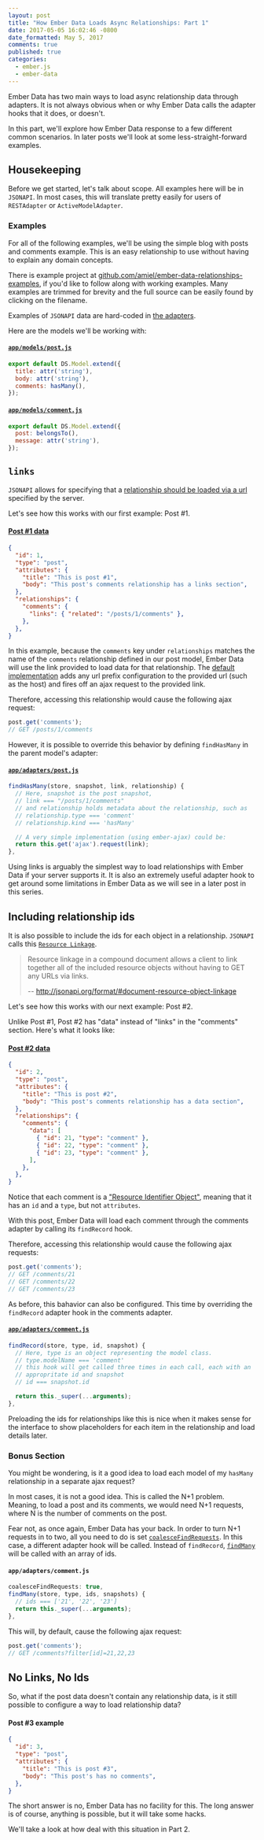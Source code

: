 ```yaml
---
layout: post
title: "How Ember Data Loads Async Relationships: Part 1"
date: 2017-05-05 16:02:46 -0800
date_formatted: May 5, 2017
comments: true
published: true
categories:
  - ember.js
  - ember-data
---
```


<!-- TODO: ember version badge 2.13.1 -->

Ember Data has two main ways to load async relationship data through adapters. It is not always obvious when or why Ember Data calls the adapter hooks that it does, or doesn't.

In this part, we'll explore how Ember Data response to a few different common scenarios. In later posts we'll look at some less-straight-forward examples.

<!--More-->

## Housekeeping

Before we get started, let's talk about scope. All examples here will be in `JSONAPI`. In most cases, this will translate pretty easily for users of `RESTAdapter` or `ActiveModelAdapter`.

### Examples

For all of the following examples, we'll be using the simple blog with posts and comments example. This is an easy relationship to use without having to explain any domain concepts.

There is example project at [github.com/amiel/ember-data-relationships-examples](https://github.com/amiel/ember-data-relationships-examples/tree/part-1), if you'd like to follow along with working examples. Many examples are trimmed for brevity and the full source can be easily found by clicking on the filename.

Examples of `JSONAPI` data are hard-coded in [the adapters](https://github.com/amiel/ember-data-relationships-examples/tree/part-1/app/adapters).

Here are the models we'll be working with:

#### [`app/models/post.js`](https://github.com/amiel/ember-data-relationships-examples/blob/part-1/app/models/post.js)

```javascript
export default DS.Model.extend({
  title: attr('string'),
  body: attr('string'),
  comments: hasMany(),
});
```

#### [`app/models/comment.js`](https://github.com/amiel/ember-data-relationships-examples/blob/part-1/app/models/comment.js)

```javascript
export default DS.Model.extend({
  post: belongsTo(),
  message: attr('string'),
});
```

## `links`

`JSONAPI` allows for specifying that a [relationship should be loaded via a url](http://jsonapi.org/format/#document-resource-object-related-resource-links) specified by the server.

Let's see how this works with our first example: Post #1.

#### [Post #1 data](https://github.com/amiel/ember-data-relationships-examples/blob/part-1/app/adapters/post.js#L13-L25)

```json
{
  "id": 1,
  "type": "post",
  "attributes": {
    "title": "This is post #1",
    "body": "This post's comments relationship has a links section",
  },
  "relationships": {
    "comments": {
      "links": { "related": "/posts/1/comments" },
    },
  },
}
```

In this example, because the `comments` key under `relationships` matches the name of the `comments` relationship defined in our post model, Ember Data will use the link provided to load data for that relationship. The [default](https://emberjs.com/api/data/classes/DS.JSONAPIAdapter.html#method_findHasMany) [implementation](https://github.com/emberjs/data/blob/v2.13.1/addon/adapters/rest.js#L641-L693)  adds any url prefix configuration to the provided url (such as the host) and fires off an ajax request to the provided link.

Therefore, accessing this relationship would cause the following ajax request:

```javascript
post.get('comments');
// GET /posts/1/comments
```

However, it is possible to override this behavior by defining `findHasMany` in the parent model's adapter:

#### [`app/adapters/post.js`](https://github.com/amiel/ember-data-relationships-examples/blob/part-1/app/adapters/post.js#L51)

```javascript
findHasMany(store, snapshot, link, relationship) {
  // Here, snapshot is the post snapshot,
  // link === "/posts/1/comments"
  // and relationship holds metadata about the relationship, such as
  // relationship.type === 'comment'
  // relationship.kind === 'hasMany'

  // A very simple implementation (using ember-ajax) could be:
  return this.get('ajax').request(link);
},
```

Using links is arguably the simplest way to load relationships with Ember Data if your server supports it. It is also an extremely useful adapter hook to get around some limitations in Ember Data as we will see in a later post in this series.

## Including relationship ids

It is also possible to include the ids for each object in a relationship. `JSONAPI` calls this [`Resource Linkage`](http://jsonapi.org/format/#document-resource-object-linkage).

> Resource linkage in a compound document allows a client to link together all of the included resource objects without having to GET any URLs via links.
>
> -- http://jsonapi.org/format/#document-resource-object-linkage

Let's see how this works with our next example: Post #2.

Unlike Post #1, Post #2 has "data" instead of "links" in the "comments" section. Here's what it looks like:

#### [Post #2 data](https://github.com/amiel/ember-data-relationships-examples/blob/part-1/app/adapters/post.js#L27-L43)

```json
{
  "id": 2,
  "type": "post",
  "attributes": {
    "title": "This is post #2",
    "body": "This post's comments relationship has a data section",
  },
  "relationships": {
    "comments": {
      "data": [
        { "id": 21, "type": "comment" },
        { "id": 22, "type": "comment" },
        { "id": 23, "type": "comment" },
      ],
    },
  },
}
```

Notice that each comment is a ["Resource Identifier Object"](http://jsonapi.org/format/#document-resource-identifier-objects), meaning that it has an `id` and a `type`, but not `attributes`.

With this post, Ember Data will load each comment through the comments adapter by calling its `findRecord` hook.

Therefore, accessing this relationship would cause the following ajax requests:

```javascript
post.get('comments');
// GET /comments/21
// GET /comments/22
// GET /comments/23
```

As before, this bahavior can also be configured. This time by overriding the `findRecord` adapter hook in the comments adapter.

#### [`app/adapters/comment.js`](https://github.com/amiel/ember-data-relationships-examples/blob/part-1/app/adapters/comment.js#L5)

```javascript
findRecord(store, type, id, snapshot) {
  // Here, type is an object representing the model class.
  // type.modelName === 'comment'
  // this hook will get called three times in each call, each with an
  // appropritate id and snapshot
  // id === snapshot.id

  return this._super(...arguments);
},
```

Preloading the ids for relationships like this is nice when it makes sense for the interface to show placeholders for each item in the relationship and load details later.

### Bonus Section

You might be wondering, is it a good idea to load each model of my `hasMany` relationship in a separate ajax request?

In most cases, it is not a good idea. This is called the N+1 problem. Meaning, to load a post and its comments, we would need N+1 requests, where N is the number of comments on the post.

Fear not, as once again, Ember Data has your back. In order to turn N+1 requests in to two, all you need to do is set [`coalesceFindRequests`](https://emberjs.com/api/data/classes/DS.JSONAPIAdapter.html#property_coalesceFindRequests). In this case, a different adapter hook will be called. Instead of `findRecord`, [`findMany`](https://emberjs.com/api/data/classes/DS.JSONAPIAdapter.html#method_findMany) will be called with an array of ids.

#### `app/adapters/comment.js`

```javascript
coalesceFindRequests: true,
findMany(store, type, ids, snapshots) {
  // ids === ['21', '22', '23']
  return this._super(...arguments);
},
```

This will, by default, cause the following ajax request:

```javascript
post.get('comments');
// GET /comments?filter[id]=21,22,23
```

## No Links, No Ids

So, what if the post data doesn't contain any relationship data, is it still possible to configure a way to load relationship data?

#### Post #3 example

```json
{
  "id": 3,
  "type": "post",
  "attributes": {
    "title": "This is post #3",
    "body": "This post's has no comments",
  },
}
```

The short answer is no, Ember Data has no facility for this. The long answer is of course, anything is possible, but it will take some hacks.

We'll take a look at how deal with this situation in Part 2.
